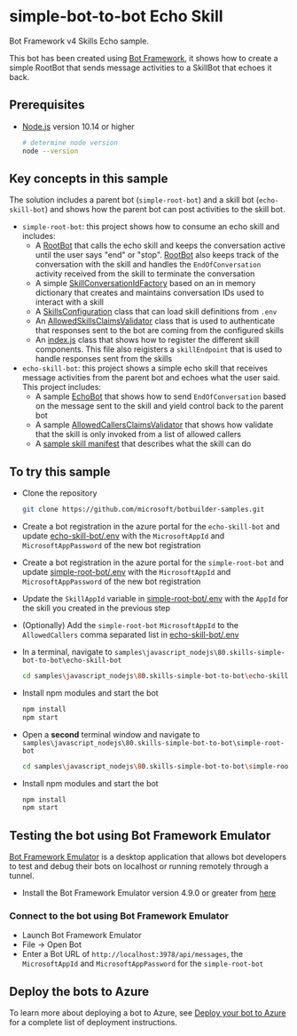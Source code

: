 # simple-bot-to-bot Echo Skill

Bot Framework v4 Skills Echo sample.

This bot has been created using [Bot Framework](https://dev.botframework.com), it shows how to create a simple RootBot that sends message activities to a SkillBot that echoes it back.

## Prerequisites

- [Node.js](https://nodejs.org) version 10.14 or higher

    ```bash
    # determine node version
    node --version

## Key concepts in this sample

The solution includes a parent bot (`simple-root-bot`) and a skill bot (`echo-skill-bot`) and shows how the parent bot can post activities to the skill bot.

- `simple-root-bot`: this project shows how to consume an echo skill and includes:
  - A [RootBot](simple-root-bot/rootBot.js) that calls the echo skill and keeps the conversation active until the user says "end" or "stop". [RootBot](simple-root-bot/rootBot.js) also keeps track of the conversation with the skill and handles the `EndOfConversation` activity received from the skill to terminate the conversation
  - A simple [SkillConversationIdFactory](simple-root-bot/skillConversationIdFactory.js) based on an in memory dictionary that creates and maintains conversation IDs used to interact with a skill
  - A [SkillsConfiguration](simple-root-bot/skillsConfiguration.js) class that can load skill definitions from `.env`
  - An [AllowedSkillsClaimsValidator](simple-root-bot/authentication/allowedSkillsClaimsValidator.js) class that is used to authenticate that responses sent to the bot are coming from the configured skills
  - An [index.js](simple-root-bot/index.js) class that shows how to register the different skill components. This file also reigisters a `skillEndpoint` that is used to handle responses sent from the skills
- `echo-skill-bot`: this project shows a simple echo skill that receives message activities from the parent bot and echoes what the user said. This project includes:
  - A sample [EchoBot](echo-skill-bot/bot.js) that shows how to send `EndOfConversation` based on the message sent to the skill and yield control back to the parent bot
  - A sample [AllowedCallersClaimsValidator](echo-skill-bot/authentication/allowedCallersClaimsValidator.js) that shows how validate that the skill is only invoked from a list of allowed callers
  - A [sample skill manifest](echo-skill-bot/manifest/echoskillbot-manifest-1.0.json) that describes what the skill can do

## To try this sample

- Clone the repository

    ```bash
    git clone https://github.com/microsoft/botbuilder-samples.git
    ```

- Create a bot registration in the azure portal for the `echo-skill-bot` and update [echo-skill-bot/.env](echo-skill-bot/.env) with the `MicrosoftAppId` and `MicrosoftAppPassword` of the new bot registration
- Create a bot registration in the azure portal for the `simple-root-bot` and update [simple-root-bot/.env](simple-root-bot/.env) with the `MicrosoftAppId` and `MicrosoftAppPassword` of the new bot registration
- Update the `SkillAppId` variable in [simple-root-bot/.env](simple-root-bot/.env) with the `AppId` for the skill you created in the previous step
- (Optionally) Add the `simple-root-bot` `MicrosoftAppId` to the `AllowedCallers` comma separated list in [echo-skill-bot/.env](echo-skill-bot/.env)
- In a terminal, navigate to `samples\javascript_nodejs\80.skills-simple-bot-to-bot\echo-skill-bot`

    ```bash
    cd samples\javascript_nodejs\80.skills-simple-bot-to-bot\echo-skill-bot
    ```

- Install npm modules and start the bot

    ```bash
    npm install
    npm start
    ```

- Open a **second** terminal window and navigate to `samples\javascript_nodejs\80.skills-simple-bot-to-bot\simple-root-bot`

    ```bash
    cd samples\javascript_nodejs\80.skills-simple-bot-to-bot\simple-root-bot
    ```

- Install npm modules and start the bot

    ```bash
    npm install
    npm start
    ```

## Testing the bot using Bot Framework Emulator

[Bot Framework Emulator](https://github.com/microsoft/botframework-emulator) is a desktop application that allows bot developers to test and debug their bots on localhost or running remotely through a tunnel.

- Install the Bot Framework Emulator version 4.9.0 or greater from [here](https://github.com/Microsoft/BotFramework-Emulator/releases)

### Connect to the bot using Bot Framework Emulator

- Launch Bot Framework Emulator
- File -> Open Bot
- Enter a Bot URL of `http://localhost:3978/api/messages`, the `MicrosoftAppId` and `MicrosoftAppPassword` for the `simple-root-bot`

## Deploy the bots to Azure

To learn more about deploying a bot to Azure, see [Deploy your bot to Azure](https://aka.ms/azuredeployment) for a complete list of deployment instructions.

